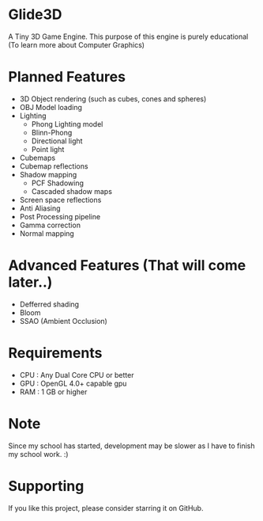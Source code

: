 # Glide3D
A Tiny 3D Game Engine. This purpose of this engine is purely educational (To learn more about Computer Graphics)

# Planned Features
- 3D Object rendering (such as cubes, cones and spheres) 
- OBJ Model loading
- Lighting
  - Phong Lighting model
  - Blinn-Phong
  - Directional light
  - Point light
- Cubemaps
- Cubemap reflections
- Shadow mapping
  - PCF Shadowing
  - Cascaded shadow maps
- Screen space reflections
- Anti Aliasing 
- Post Processing pipeline
- Gamma correction
- Normal mapping 

# Advanced Features (That will come later..)
- Defferred shading
- Bloom
- SSAO (Ambient Occlusion)

# Requirements 
- CPU : Any Dual Core CPU or better
- GPU : OpenGL 4.0+ capable gpu 
- RAM : 1 GB or higher

# Note 
Since my school has started, development may be slower as I have to finish my school work. :)

# Supporting
If you like this project, please consider starring it on GitHub.
